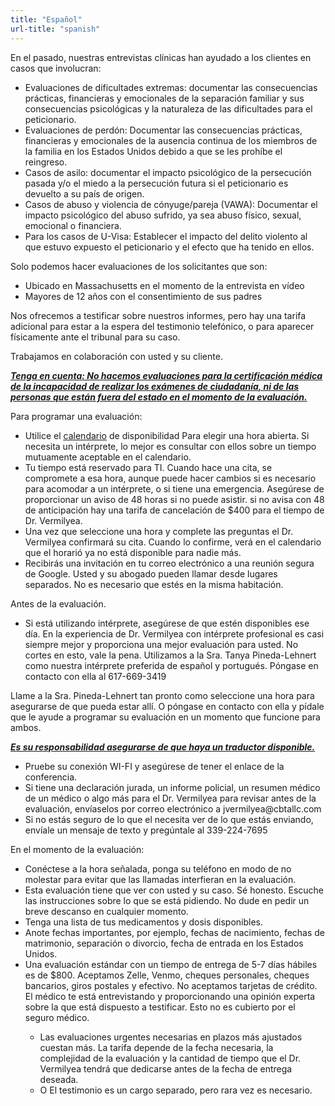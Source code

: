 ```yaml
---
title: "Español"
url-title: "spanish"
---
```

En el pasado, nuestras entrevistas clínicas han ayudado a los clientes en casos que involucran:
<ul>
  <li>Evaluaciones de dificultades extremas: documentar las consecuencias prácticas, financieras y emocionales de la separación familiar y sus consecuencias psicológicas y la naturaleza de las dificultades para el peticionario.</li>
  <li>Evaluaciones de perdón: Documentar las consecuencias prácticas, financieras y emocionales de la ausencia continua de los miembros de la familia en los Estados Unidos debido a que se les prohíbe el reingreso.</li>
  <li>Casos de asilo: documentar el impacto psicológico de la persecución pasada y/o el miedo a la persecución futura si el peticionario es devuelto a su país de origen.</li>
  <li>Casos de abuso y violencia de cónyuge/pareja (VAWA): Documentar el impacto psicológico del abuso sufrido, ya sea abuso físico, sexual, emocional o financiera.</li>
  <li>Para los casos de U-Visa: Establecer el impacto del delito violento al que estuvo expuesto el peticionario y el efecto que ha tenido en ellos.</li>
</ul>

Solo podemos hacer evaluaciones de los solicitantes que son:
<ul>
    <li>Ubicado en Massachusetts en el momento de la entrevista en vídeo</li>
    <li>Mayores de 12 años con el consentimiento de sus padres</li>
</ul>

Nos ofrecemos a testificar sobre nuestros informes, pero hay una tarifa adicional para estar a la espera del testimonio telefónico, o para aparecer físicamente ante el tribunal para su caso.

Trabajamos en colaboración con usted y su cliente.

<b><i><u>Tenga en cuenta: No hacemos evaluaciones para la certificación médica de la incapacidad de realizar los exámenes de ciudadanía, ni de las personas que están fuera del estado en el momento de la evaluación.</u></i></b>

Para programar una evaluación:
<ul>
    <li>Utilice el <u><a href="/calendar/">calendario</a></u> de disponibilidad Para elegir una hora abierta. Si necesita un intérprete, lo mejor es consultar con ellos sobre un tiempo mutuamente aceptable en el calendario.</li>
    <li>Tu tiempo está reservado para TI. Cuando hace una cita, se compromete a esa hora, aunque puede hacer cambios si es necesario para acomodar a un intérprete, o si tiene una emergencia. Asegúrese de proporcionar un aviso de 48 horas si no puede asistir. si no avisa con 48 de anticipación hay una tarifa de cancelación de $400 para el tiempo de Dr. Vermilyea.</li>
    <li>Una vez que seleccione una hora y complete las preguntas el Dr. Vermilyea confirmará su cita. Cuando lo confirme, verá en el calendario que el horarió ya no está disponible para nadie más.</li>
    <li>Recibirás una invitación en tu correo electrónico a una reunión segura de Google. Usted y su abogado pueden llamar desde lugares separados. No es necesario que estés en la misma habitación.</li>
</ul>

Antes de la evaluación.
<ul>
    <li>Si está utilizando intérprete, asegúrese de que estén disponibles ese día. En la experiencia de Dr. Vermilyea con intérprete profesional es casi siempre mejor y proporciona una mejor evaluación para usted. No cortes en esto, vale la pena. Utilizamos a la Sra. Tanya Pineda-Lehnert como nuestra intérprete preferida de español y portugués. Póngase en contacto con ella al 617-669-3419</li>
</ul>

Llame a la Sra. Pineda-Lehnert tan pronto como seleccione una hora para asegurarse de que pueda estar allí. O póngase en contacto con ella y pídale que le ayude a programar su evaluación en un momento que funcione para ambos.

<b><i><u>Es su responsabilidad asegurarse de que haya un traductor disponible.</u></i></b>
<ul>
    <li>Pruebe su conexión WI-FI y asegúrese de tener el enlace de la conferencia.</li>
    <li>Si tiene una declaración jurada, un informe policial, un resumen médico de un médico o algo más para el Dr. Vermilyea para revisar antes de la evaluación, envíaselos por correo electrónico a jvermilyea@cbtallc.com</li>
    <li>Si no estás seguro de lo que el necesita ver de lo que estás enviando, envíale un mensaje de texto y pregúntale al 339-224-7695</li>
</ul>

En el momento de la evaluación:
<ul>
    <li>Conéctese a la hora señalada, ponga su teléfono en modo de no molestar para evitar que las llamadas interfieran en la evaluación.</li>
    <li>Esta evaluación tiene que ver con usted y su caso. Sé honesto. Escuche las instrucciones sobre lo que se está pidiendo. No dude en pedir un breve descanso en cualquier momento.</li>
    <li>Tenga una lista de tus medicamentos y dosis disponibles.</li>
    <li>Anote fechas importantes, por ejemplo, fechas de nacimiento, fechas de matrimonio, separación o divorcio, fecha de entrada en los Estados Unidos.</li>
    <li>Una evaluación estándar con un tiempo de entrega de 5-7 días hábiles es de $800. Aceptamos Zelle, Venmo, cheques personales, cheques bancarios, giros postales y efectivo. No aceptamos tarjetas de crédito. El médico te está entrevistando y proporcionando una opinión experta sobre la que está dispuesto a testificar. Esto no es cubierto por el seguro médico.</li>
        <ul>
            <li>Las evaluaciones urgentes necesarias en plazos más ajustados cuestan más. La tarifa depende de la fecha necesaria, la complejidad de la evaluación y la cantidad de tiempo que el Dr. Vermilyea tendrá que dedicarse antes de la fecha de entrega deseada.</li>
            <li>O El testimonio es un cargo separado, pero rara vez es necesario.</li>
        </ul>
</ul>